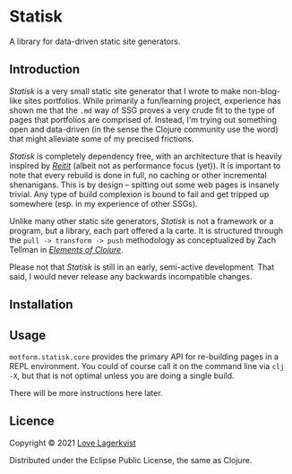 # Statisk
A library for data-driven static site generators.

## Introduction

_Statisk_ is a very small static site generator that I wrote to make non-blog-like sites portfolios. While primarily a fun/learning project, experience has shown me that the `.md` way of SSG proves a very crude fit to the type of pages that portfolios are comprised of. Instead, I'm trying out something open and data-driven (in the sense the Clojure community use the word) that might alleviate some of my precised frictions. 

_Statisk_ is completely dependency free, with an architecture that is heavily inspired by [_Reitit_](https://github.com/metosin/reitit) (albeit not as performance focus (yet)). It is important to note that every rebuild is done in full, no caching or other incremental shenanigans. This is by design – spitting out some web pages is insanely trivial. Any type of build complexion is bound to fail and get tripped up somewhere (esp. in my experience of other SSGs).

Unlike many other static site generators, _Statisk_ is not a framework or a program, but a library, each part offered a la carte. It is structured through the `pull -> transform -> push` methodology as conceptualized by Zach Tellman in [_Elements of Clojure_](https://elementsofclojure.com).

Please not that _Statisk_ is still in an early, semi-active development. That said, I would never release any backwards incompatible changes.

## Installation


## Usage

`motform.statisk.core` provides the primary API for re-building pages in a REPL environment. You could of course call it on the command line via `clj -X`, but that is not optimal unless you are doing a single build.

There will be more instructions here later.

## Licence
Copyright © 2021 [Love Lagerkvist](motform.org)

Distributed under the Eclipse Public License, the same as Clojure.
